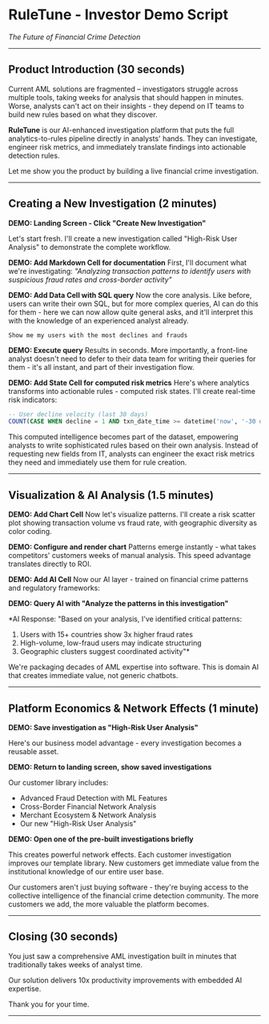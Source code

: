 # RuleTune - Investor Demo Script
*The Future of Financial Crime Detection*

---

## Product Introduction (30 seconds)
Current AML solutions are fragmented – investigators struggle across multiple tools, taking weeks for analysis that should happen in minutes. Worse, analysts can't act on their insights - they depend on IT teams to build new rules based on what they discover.

**RuleTune** is our AI-enhanced investigation platform that puts the full analytics-to-rules pipeline directly in analysts' hands. They can investigate, engineer risk metrics, and immediately translate findings into actionable detection rules.

Let me show you the product by building a live financial crime investigation.

---

## Creating a New Investigation (2 minutes)

**DEMO: Landing Screen - Click "Create New Investigation"**

Let's start fresh. I'll create a new investigation called "High-Risk User Analysis" to demonstrate the complete workflow.

**DEMO: Add Markdown Cell for documentation**
First, I'll document what we're investigating:
*"Analyzing transaction patterns to identify users with suspicious fraud rates and cross-border activity"*

**DEMO: Add Data Cell with SQL query**
Now the core analysis. Like before, users can write their own SQL, but for more complex queries, AI can do this for them - here we can now allow quite general asks, and it'll interpret this with the knowledge of an experienced analyst already.

```
Show me my users with the most declines and frauds
```

**DEMO: Execute query**
Results in seconds. More importantly, a front-line analyst doesn't need to defer to their data team for writing their queries for them - it's all instant, and part of their investigation flow.

**DEMO: Add State Cell for computed risk metrics**
Here's where analytics transforms into actionable rules - computed risk states. I'll create real-time risk indicators:

```sql
-- User decline velocity (last 30 days)
COUNT(CASE WHEN decline = 1 AND txn_date_time >= datetime('now', '-30 days') THEN 1 END) OVER (PARTITION BY user_id)
```

This computed intelligence becomes part of the dataset, empowering analysts to write sophisticated rules based on their own analysis. Instead of requesting new fields from IT, analysts can engineer the exact risk metrics they need and immediately use them for rule creation. 

---

## Visualization & AI Analysis (1.5 minutes)

**DEMO: Add Chart Cell**
Now let's visualize patterns. I'll create a risk scatter plot showing transaction volume vs fraud rate, with geographic diversity as color coding.

**DEMO: Configure and render chart**
Patterns emerge instantly - what takes competitors' customers weeks of manual analysis. This speed advantage translates directly to ROI.

**DEMO: Add AI Cell**
Now our AI layer - trained on financial crime patterns and regulatory frameworks:

**DEMO: Query AI with "Analyze the patterns in this investigation"**

*AI Response: "Based on your analysis, I've identified critical patterns:
1. Users with 15+ countries show 3x higher fraud rates
2. High-volume, low-fraud users may indicate structuring
3. Geographic clusters suggest coordinated activity"*

We're packaging decades of AML expertise into software. This is domain AI that creates immediate value, not generic chatbots.

---

## Platform Economics & Network Effects (1 minute)

**DEMO: Save investigation as "High-Risk User Analysis"**

Here's our business model advantage - every investigation becomes a reusable asset.

**DEMO: Return to landing screen, show saved investigations**

Our customer library includes:
- Advanced Fraud Detection with ML Features
- Cross-Border Financial Network Analysis  
- Merchant Ecosystem & Network Analysis
- Our new "High-Risk User Analysis"

**DEMO: Open one of the pre-built investigations briefly**

This creates powerful network effects. Each customer investigation improves our template library. New customers get immediate value from the institutional knowledge of our entire user base.

Our customers aren't just buying software - they're buying access to the collective intelligence of the financial crime detection community. The more customers we add, the more valuable the platform becomes.

---

## Closing (30 seconds)

You just saw a comprehensive AML investigation built in minutes that traditionally takes weeks of analyst time.

Our solution delivers 10x productivity improvements with embedded AI expertise. 

Thank you for your time.

---
